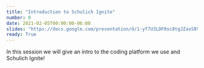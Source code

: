 ```yaml
---
title: "Introduction to Schulich Ignite"
number: 0
date: 2021-02-05T00:00:00-06:00
slides: "https://docs.google.com/presentation/d/1-yf7U3LDF0sc8tgJZaxS8VUkwvxR3vT4y2cX98w1RIo/edit?usp=sharing"
ready: True
---
```


In this session we will give an intro to the coding platform we use and Schulich Ignite!